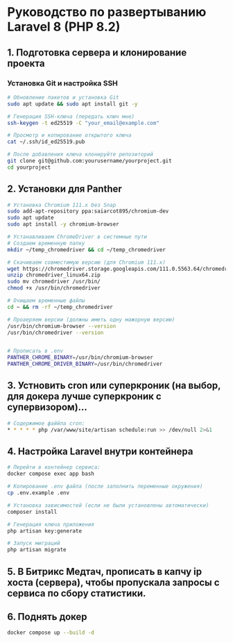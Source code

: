# Руководство по развертыванию Laravel 8 (PHP 8.2)

## 1. Подготовка сервера и клонирование проекта

### Установка Git и настройка SSH

```bash
# Обновление пакетов и установка Git
sudo apt update && sudo apt install git -y

# Генерация SSH-ключа (передать ключ мне)
ssh-keygen -t ed25519 -C "your_email@example.com"

# Просмотр и копирование открытого ключа
cat ~/.ssh/id_ed25519.pub

# После добавления ключа клонируйте репозиторий
git clone git@github.com:yourusername/yourproject.git
cd yourproject
```

## 2. Установки для Panther
```bash
# Установка Chromium 111.x без Snap
sudo add-apt-repository ppa:saiarcot895/chromium-dev
sudo apt update
sudo apt install -y chromium-browser

# Устанавливаем ChromeDriver в системные пути
# Создаем временную папку
mkdir ~/temp_chromedriver && cd ~/temp_chromedriver

# Скачиваем совместимую версию (для Chromium 111.x)
wget https://chromedriver.storage.googleapis.com/111.0.5563.64/chromedriver_linux64.zip
unzip chromedriver_linux64.zip
sudo mv chromedriver /usr/bin/
chmod +x /usr/bin/chromedriver

# Очищаем временные файлы
cd ~ && rm -rf ~/temp_chromedriver

# Проаеряем версии (должны иметь одну мажорную версию)
/usr/bin/chromium-browser --version
/usr/bin/chromedriver --version


# Прописать в .env
PANTHER_CHROME_BINARY=/usr/bin/chromium-browser
PANTHER_CHROME_DRIVER_BINARY=/usr/bin/chromedriver

```

## 3. Устновить cron или суперкроник (на выбор, для докера лучше суперкроник с супервизором)... 
```bash
# Содержимое файйла cron:
* * * * * php /var/www/site/artisan schedule:run >> /dev/null 2>&1
```


## 4. Настройка Laravel внутри контейнера

```bash
# Перейти в контейнер сервиса:
docker compose exec app bash

# Копирование .env файла (после заполнить переменные окружения)
cp .env.example .env

# Установка зависимостей (если не были установлены автоматически)
composer install

# Генерация ключа приложения
php artisan key:generate

# Запуск миграций
php artisan migrate
```


## 5. В Битрикс Медтач, прописать в капчу ip хоста (сервера), чтобы пропускала запросы с сервиса по сбору статистики.


## 6. Поднять докер
```bash
docker compose up --build -d
```
